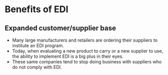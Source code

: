 # Benefits of EDI

## Expanded customer/supplier base
- Many large manufacturers and retailers are ordering their suppliers to institute an EDI program.
- Today, when evaluating a new product to carry or a new supplier to use, the ability to implement EDI is a big plus in their eyes.
- These same companies tend to stop doing business with suppliers who do not comply with EDI.